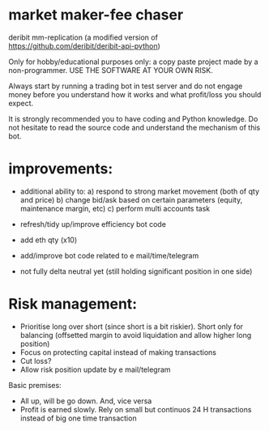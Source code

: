 # market maker-fee chaser
deribit mm-replication (a modified version of https://github.com/deribit/deribit-api-python)

Only for hobby/educational purposes only: a copy paste project made by a non-programmer. USE THE SOFTWARE AT YOUR OWN RISK.

Always start by running a trading bot in test server and do not engage money before you understand how it works and what profit/loss you should expect.

It is strongly recommended you to have coding and Python knowledge. Do not hesitate to read the source code and understand the mechanism of this bot.

# improvements:
- additional ability to:
  a) respond to strong market movement (both of qty and price)
  b) change bid/ask based on certain parameters (equity, maintenance margin, etc)
  c) perform multi accounts task

- refresh/tidy up/improve efficiency bot code
- add eth qty (x10)
- add/improve bot code related to e mail/time/telegram
- not fully delta neutral yet (still holding significant position in one side)

# Risk management:
- Prioritise long over short (since short is a bit riskier). Short only for balancing (offsetted margin to avoid liquidation and allow higher long position)
- Focus on protecting capital instead of making transactions
- Cut loss?
- Allow risk position update by e mail/telegram

Basic premises:
- All up, will be go down. And, vice versa
- Profit is earned slowly. Rely on small but continuos 24 H transactions instead of big one time transaction



